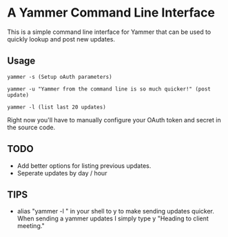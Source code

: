 A Yammer Command Line Interface
===============================

This is a simple command line interface for Yammer that can be used to quickly lookup and post new updates.

Usage
-----
    yammer -s (Setup oAuth parameters)

    yammer -u "Yammer from the command line is so much quicker!" (post update)

    yammer -l (list last 20 updates)

Right now you'll have to manually configure your OAuth token and secret in the source code.

TODO
----

* Add better options for listing previous updates.
* Seperate updates by day / hour

TIPS
----

* alias "yammer -l " in your shell to y to make sending updates quicker. When sending a yammer updates I simply type y "Heading to client meeting."
